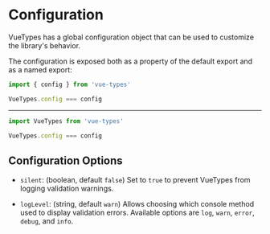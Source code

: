 <script setup>
import CodeExample from '../components/CodeExample.vue'
</script>

# Configuration

VueTypes has a global configuration object that can be used to customize the library's behavior.

The configuration is exposed both as a property of the default export and as a named export:

<CodeExample>

```js
import { config } from 'vue-types'

VueTypes.config === config
```

---

```js
import VueTypes from 'vue-types'

VueTypes.config === config
```

</CodeExample>

## Configuration Options

- `silent`: (boolean, default `false`) Set to `true` to prevent VueTypes from logging validation warnings.

- `logLevel`: (string, default `warn`) Allows choosing which console method used to display validation errors. Available options are `log`, `warn`, `error`, `debug`, and `info`.
